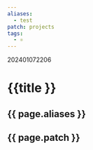 ```yaml
---
aliases:
  - test
patch: projects
tags:
  - ⚛
---
```

202401072206
<h1>{{title }}</h1>
<h2>{{ page.aliases }}</h2>
<h2>{{ page.patch }}</h2>
